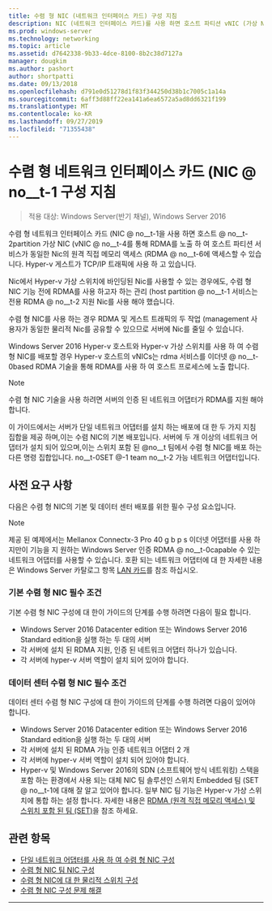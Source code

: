 ```yaml
---
title: 수렴 형 NIC (네트워크 인터페이스 카드) 구성 지침
description: NIC (네트워크 인터페이스 카드)를 사용 하면 호스트 파티션 vNIC (가상 NIC)를 통해 RDMA를 노출 하 여 Hyper-v 게스트가 TCP/IP 트래픽에 사용 하는 것과 동일한 Nic에서 호스트 파티션 서비스가 RDMA (원격 직접 메모리 액세스)에 액세스할 수 있습니다.
ms.prod: windows-server
ms.technology: networking
ms.topic: article
ms.assetid: d7642338-9b33-4dce-8100-8b2c38d7127a
manager: dougkim
ms.author: pashort
author: shortpatti
ms.date: 09/13/2018
ms.openlocfilehash: d791e0d51278d1f83f344250d38b1c7005c1a14a
ms.sourcegitcommit: 6aff3d88ff22ea141a6ea6572a5ad8dd6321f199
ms.translationtype: MT
ms.contentlocale: ko-KR
ms.lasthandoff: 09/27/2019
ms.locfileid: "71355438"
---
```

# <a name="converged-network-interface-card-nic-configuration-guidance"></a>수렴 형 네트워크 인터페이스 카드 \(NIC @ no__t-1 구성 지침

>적용 대상: Windows Server(반기 채널), Windows Server 2016

수렴 형 네트워크 인터페이스 카드 \(NIC @ no__t-1을 사용 하면 호스트 @ no__t-2partition 가상 NIC \(vNIC @ no__t-4를 통해 RDMA를 노출 하 여 호스트 파티션 서비스가 동일한 Nic의 원격 직접 메모리 액세스 \(RDMA @ no__t-6에 액세스할 수 있습니다. Hyper-v 게스트가 TCP/IP 트래픽에 사용 하 고 있습니다.

Nic에서 Hyper-v 가상 스위치에 바인딩된 Nic를 사용할 수 있는 경우에도, 수렴 형 NIC 기능 전에 RDMA를 사용 하고자 하는 관리 \(host partition @ no__t-1 서비스는 전용 RDMA @ no__t-2 지원 Nic를 사용 해야 했습니다.

수렴 형 NIC를 사용 하는 경우 RDMA 및 게스트 트래픽의 두 작업 \(management 사용자가 동일한 물리적 Nic를 공유할 수 있으므로 서버에 Nic를 줄일 수 있습니다.

Windows Server 2016 Hyper-v 호스트와 Hyper-v 가상 스위치를 사용 하 여 수렴 형 NIC를 배포할 경우 Hyper-v 호스트의 vNICs는 rdma 서비스를 이더넷 @ no__t-0based RDMA 기술을 통해 RDMA를 사용 하 여 호스트 프로세스에 노출 합니다.

>[!NOTE]
>수렴 형 NIC 기술을 사용 하려면 서버의 인증 된 네트워크 어댑터가 RDMA를 지원 해야 합니다.

이 가이드에서는 서버가 단일 네트워크 어댑터를 설치 하는 배포에 대 한 두 가지 지침 집합을 제공 하며,이는 수렴 NIC의 기본 배포입니다. 서버에 두 개 이상의 네트워크 어댑터가 설치 되어 있으며,이는 스위치 포함 된 @no__t 팀에서 수렴 형 NIC를 배포 하는 다른 명령 집합입니다. no__t-0SET @-1 team no__t-2 가능 네트워크 어댑터입니다.


## <a name="prerequisites"></a>사전 요구 사항

다음은 수렴 형 NIC의 기본 및 데이터 센터 배포를 위한 필수 구성 요소입니다.

>[!NOTE]
>제공 된 예제에서는 Mellanox Connectx-3 Pro 40 g b p s 이더넷 어댑터를 사용 하지만이 기능을 지 원하는 Windows Server 인증 RDMA @ no__t-0capable 수 있는 네트워크 어댑터를 사용할 수 있습니다. 호환 되는 네트워크 어댑터에 대 한 자세한 내용은 Windows Server 카탈로그 항목 [LAN 카드](https://www.windowsservercatalog.com/results.aspx?&bCatID=1468&cpID=0&avc=85&ava=0&avt=0&avq=46&OR=1)를 참조 하십시오.

### <a name="basic-converged-nic-prerequisites"></a>기본 수렴 형 NIC 필수 조건

기본 수렴 형 NIC 구성에 대 한이 가이드의 단계를 수행 하려면 다음이 필요 합니다.

- Windows Server 2016 Datacenter edition 또는 Windows Server 2016 Standard edition을 실행 하는 두 대의 서버
- 각 서버에 설치 된 RDMA 지원, 인증 된 네트워크 어댑터 하나가 있습니다.
- 각 서버에 hyper-v 서버 역할이 설치 되어 있어야 합니다.

### <a name="datacenter-converged-nic-prerequisites"></a>데이터 센터 수렴 형 NIC 필수 조건

데이터 센터 수렴 형 NIC 구성에 대 한이 가이드의 단계를 수행 하려면 다음이 있어야 합니다.

- Windows Server 2016 Datacenter edition 또는 Windows Server 2016 Standard edition을 실행 하는 두 대의 서버
- 각 서버에 설치 된 RDMA 가능 인증 네트워크 어댑터 2 개
- 각 서버에 hyper-v 서버 역할이 설치 되어 있어야 합니다.
- Hyper-v 및 Windows Server 2016의 SDN (소프트웨어 방식 네트워킹) 스택을 포함 하는 환경에서 사용 되는 대체 NIC 팀 솔루션인 스위치 Embedded 팀 \(SET @ no__t-1에 대해 잘 알고 있어야 합니다. 일부 NIC 팀 기능은 Hyper-v 가상 스위치에 통합 하는 설정 합니다. 자세한 내용은 [RDMA (원격 직접 메모리 액세스) 및 스위치 포함 된 팀 (SET)](../../../virtualization/hyper-v-virtual-switch/RDMA-and-Switch-Embedded-Teaming.md)을 참조 하세요.

## <a name="related-topics"></a>관련 항목
- [단일 네트워크 어댑터를 사용 하 여 수렴 형 NIC 구성](cnic-single.md)
- [수렴 형 NIC 팀 NIC 구성](cnic-datacenter.md)
- [수렴 형 NIC에 대 한 물리적 스위치 구성](cnic-app-switch-config.md)
- [수렴 형 NIC 구성 문제 해결](cnic-app-troubleshoot.md)

---